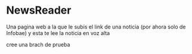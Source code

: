 # NewsReader
Una pagina web a la que le subis el link de una noticia (por ahora solo de Infobae) y esta te lee la noticia en voz alta

cree una brach de prueba